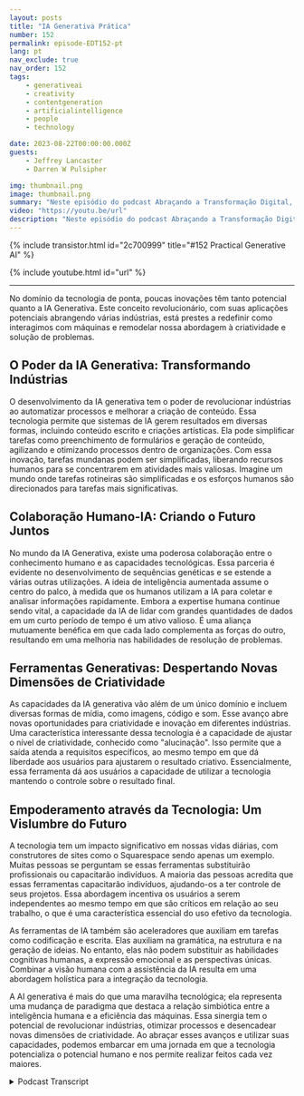 ```yaml
---
layout: posts
title: "IA Generativa Prática"
number: 152
permalink: episode-EDT152-pt
lang: pt
nav_exclude: true
nav_order: 152
tags:
    - generativeai
    - creativity
    - contentgeneration
    - artificialintelligence
    - people
    - technology

date: 2023-08-22T00:00:00.000Z
guests:
    - Jeffrey Lancaster
    - Darren W Pulsipher

img: thumbnail.png
image: thumbnail.png
summary: "Neste episódio do podcast Abraçando a Transformação Digital, o apresentador Darren Pulsipher participa de uma conversa instigante com o Dr. Jeffrey Lancaster. Sua discussão explora as aplicações práticas da IA generativa e o impacto profundo que ela está prestes a trazer para várias indústrias."
video: "https://youtu.be/url"
description: "Neste episódio do podcast Abraçando a Transformação Digital, o apresentador Darren Pulsipher participa de uma conversa instigante com o Dr. Jeffrey Lancaster. Sua discussão explora as aplicações práticas da IA generativa e o impacto profundo que ela está prestes a trazer para várias indústrias."
---
```


<div>
{% include transistor.html id="2c700999" title="#152 Practical Generative AI" %}

{% include youtube.html id="url" %}
</div>

---

No domínio da tecnologia de ponta, poucas inovações têm tanto potencial quanto a IA Generativa. Este conceito revolucionário, com suas aplicações potenciais abrangendo várias indústrias, está prestes a redefinir como interagimos com máquinas e remodelar nossa abordagem à criatividade e solução de problemas.

## O Poder da IA Generativa: Transformando Indústrias

O desenvolvimento da IA generativa tem o poder de revolucionar indústrias ao automatizar processos e melhorar a criação de conteúdo. Essa tecnologia permite que sistemas de IA gerem resultados em diversas formas, incluindo conteúdo escrito e criações artísticas. Ela pode simplificar tarefas como preenchimento de formulários e geração de conteúdo, agilizando e otimizando processos dentro de organizações. Com essa inovação, tarefas mundanas podem ser simplificadas, liberando recursos humanos para se concentrarem em atividades mais valiosas. Imagine um mundo onde tarefas rotineiras são simplificadas e os esforços humanos são direcionados para tarefas mais significativas.

## Colaboração Humano-IA: Criando o Futuro Juntos

No mundo da IA Generativa, existe uma poderosa colaboração entre o conhecimento humano e as capacidades tecnológicas. Essa parceria é evidente no desenvolvimento de sequências genéticas e se estende a várias outras utilizações. A ideia de inteligência aumentada assume o centro do palco, à medida que os humanos utilizam a IA para coletar e analisar informações rapidamente. Embora a expertise humana continue sendo vital, a capacidade da IA de lidar com grandes quantidades de dados em um curto período de tempo é um ativo valioso. É uma aliança mutuamente benéfica em que cada lado complementa as forças do outro, resultando em uma melhoria nas habilidades de resolução de problemas.

## Ferramentas Generativas: Despertando Novas Dimensões de Criatividade

As capacidades da IA generativa vão além de um único domínio e incluem diversas formas de mídia, como imagens, código e som. Esse avanço abre novas oportunidades para criatividade e inovação em diferentes indústrias. Uma característica interessante dessa tecnologia é a capacidade de ajustar o nível de criatividade, conhecido como "alucinação". Isso permite que a saída atenda a requisitos específicos, ao mesmo tempo em que dá liberdade aos usuários para ajustarem o resultado criativo. Essencialmente, essa ferramenta dá aos usuários a capacidade de utilizar a tecnologia mantendo o controle sobre o resultado final.

## Empoderamento através da Tecnologia: Um Vislumbre do Futuro

A tecnologia tem um impacto significativo em nossas vidas diárias, com construtores de sites como o Squarespace sendo apenas um exemplo. Muitas pessoas se perguntam se essas ferramentas substituirão profissionais ou capacitarão indivíduos. A maioria das pessoas acredita que essas ferramentas capacitarão indivíduos, ajudando-os a ter controle de seus projetos. Essa abordagem incentiva os usuários a serem independentes ao mesmo tempo em que são críticos em relação ao seu trabalho, o que é uma característica essencial do uso efetivo da tecnologia.

As ferramentas de IA também são aceleradores que auxiliam em tarefas como codificação e escrita. Elas auxiliam na gramática, na estrutura e na geração de ideias. No entanto, elas não podem substituir as habilidades cognitivas humanas, a expressão emocional e as perspectivas únicas. Combinar a visão humana com a assistência da IA resulta em uma abordagem holística para a integração da tecnologia.

A AI generativa é mais do que uma maravilha tecnológica; ela representa uma mudança de paradigma que destaca a relação simbiótica entre a inteligência humana e a eficiência das máquinas. Essa sinergia tem o potencial de revolucionar indústrias, otimizar processos e desencadear novas dimensões de criatividade. Ao abraçar esses avanços e utilizar suas capacidades, podemos embarcar em uma jornada em que a tecnologia potencializa o potencial humano e nos permite realizar feitos cada vez maiores.



<details>
<summary> Podcast Transcript </summary>

<p></p>

</details>

